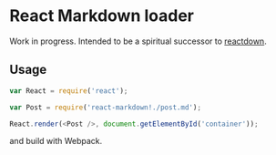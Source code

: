 # React Markdown loader

Work in progress. Intended to be a spiritual successor to [reactdown](https://github.com/andreypopp/reactdown).

## Usage

```javascript
var React = require('react');

var Post = require('react-markdown!./post.md');

React.render(<Post />, document.getElementById('container'));
```

and build with Webpack.

